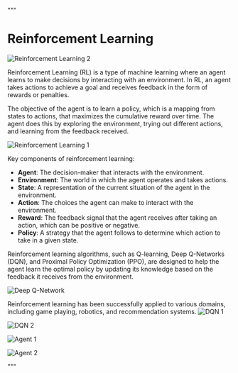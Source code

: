 """
# Reinforcement Learning

![Reinforcement Learning 2](https://miro.medium.com/max/2400/1*oMSg2_mKguAGKy1C64UFlw.png)

Reinforcement Learning (RL) is a type of machine learning where an agent learns to make decisions by interacting with an environment. In RL, an agent takes actions to achieve a goal and receives feedback in the form of rewards or penalties.

The objective of the agent is to learn a policy, which is a mapping from states to actions, that maximizes the cumulative reward over time. The agent does this by exploring the environment, trying out different actions, and learning from the feedback received.


![Reinforcement Learning 1](https://cdn.analyticsvidhya.com/wp-content/uploads/2019/04/Screenshot-2019-04-16-at-5.46.01-PM.png)


Key components of reinforcement learning:

- **Agent**: The decision-maker that interacts with the environment.
- **Environment**: The world in which the agent operates and takes actions.
- **State**: A representation of the current situation of the agent in the environment.
- **Action**: The choices the agent can make to interact with the environment.
- **Reward**: The feedback signal that the agent receives after taking an action, which can be positive or negative.
- **Policy**: A strategy that the agent follows to determine which action to take in a given state.

Reinforcement learning algorithms, such as Q-learning, Deep Q-Networks (DQN), and Proximal Policy Optimization (PPO), are designed to help the agent learn the optimal policy by updating its knowledge based on the feedback it receives from the environment.

![Deep Q-Network](https://miro.medium.com/max/1200/1*Gh5PS4R_A5drl5ebd_gNrg@2x.png)

Reinforcement learning has been successfully applied to various domains, including game playing, robotics, and recommendation systems.
![DQN 1](https://miro.medium.com/max/1026/1*G5ry7eMW-6kBJTC_E7N_cg.png)

![DQN 2](https://cdn-images-1.medium.com/max/800/1*4G2Q8uZXdzK6o4La6xuhSg.png)

![Agent 1](https://miro.medium.com/max/2000/1*ZdD2Z0tdg7TxJnmW8M1D6A.png)

![Agent 2](https://www.analyticsvidhya.com/wp-content/uploads/2019/05/Screenshot-2019-05-15-at-10.24.08.png)


"""
